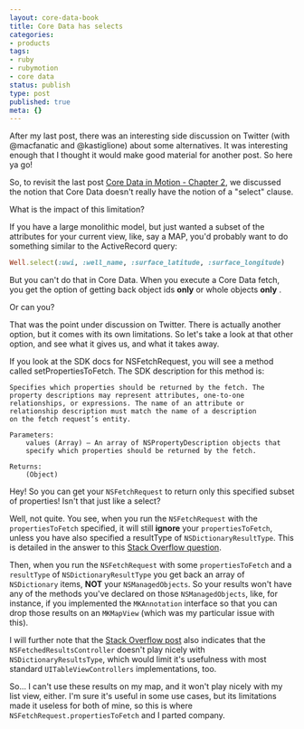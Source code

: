 ```yaml
---
layout: core-data-book
title: Core Data has selects
categories:
- products
tags:
- ruby
- rubymotion
- core data
status: publish
type: post
published: true
meta: {}
---
```


After my last post, there was an interesting side discussion on Twitter (with @macfanatic and @kastiglione) about some alternatives.  It was interesting enough that I thought it would make good material for another post.  So here ya go!


So, to revisit the last post 
[Core Data in Motion - Chapter 2](/blog/core-data-in-motion-chapter-2), we discussed the notion that Core Data doesn't really have the notion of a "select" clause.


What is the impact of this limitation?


If you have a large monolithic model, but just wanted a subset of the attributes for your current view, like, say a MAP, you'd probably want to do something similar to the ActiveRecord query:

```ruby
Well.select(:uwi, :well_name, :surface_latitude, :surface_longitude)
```

But you can't do that in Core Data.  When you execute a Core Data fetch, you get the option of getting back object ids 
**only**
 or whole objects 
**only**
.


Or can you?


That was the point under discussion on Twitter.  There is actually another option, but it comes with its own limitations.  So let's take a look at that other option, and see what it gives us, and what it takes away.


If you look at the SDK docs for 
NSFetchRequest, you will see a method called 
setPropertiesToFetch.  The SDK description for this method is:

```
Specifies which properties should be returned by the fetch. The 
property descriptions may represent attributes, one-to-one
relationships, or expressions. The name of an attribute or
relationship description must match the name of a description 
on the fetch request’s entity.

Parameters:
    values (Array) — An array of NSPropertyDescription objects that 
    specify which properties should be returned by the fetch.

Returns:
    (Object)
```

Hey!  So you can get your 
`NSFetchRequest` to return only this specified subset of properties!  Isn't that just like a select?


Well, not quite.  You see, when you run the 
`NSFetchRequest` with the 
`propertiesToFetch` specified, it will still 
**ignore**
 your 
`propertiesToFetch`, unless you have also specified a 
resultType of 
`NSDictionaryResultType`. This is detailed in the answer to this 
[Stack Overflow question](http://stackoverflow.com/questions/7698909/nsfetchrequest-with-distinct-properties).


Then, when you run the 
`NSFetchRequest` with some 
`propertiesToFetch` and a 
`resultType` of 
`NSDictionaryResultType` you get back an array of 
`NSDictionary` items, 
**NOT**
 your 
`NSManagedObjects`.  So your results won't have any of the methods you've declared on those 
`NSManagedObjects`, like, for instance, if you implemented the 
`MKAnnotation` interface so that you can drop those results on an 
`MKMapView` (which was my particular issue with this).


I will further note that the 
[Stack Overflow post](http://stackoverflow.com/questions/7698909/nsfetchrequest-with-distinct-properties) also indicates that the 
`NSFetchedResultsController` doesn't play nicely with 
`NSDictionaryResultsType`, which would limit it's usefulness with most standard 
`UITableViewControllers` implementations, too.


So... I can't use these results on my map, and it won't play nicely with my list view, either. I'm sure it's useful in some use cases, but its limitations made it useless for both of mine, so this is where 
`NSFetchRequest.propertiesToFetch` and I parted company.
